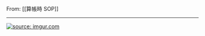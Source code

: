 From: [[算帳時 SOP]]

---

<a href="https://imgur.com/VPAYSeX"><img src="https://i.imgur.com/VPAYSeX.jpg" title="source: imgur.com" /></a>
